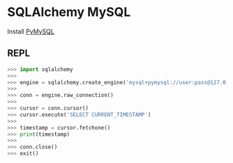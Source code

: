 # SQLAlchemy MySQL

Install [PyMySQL](/pymysql)

## REPL

```py
>>> import sqlalchemy
>>>
>>> engine = sqlalchemy.create_engine('mysql+pymysql://user:pass@127.0.0.1:3306/dev')
>>>
>>> conn = engine.raw_connection()
>>>
>>> cursor = conn.cursor()
>>> cursor.execute('SELECT CURRENT_TIMESTAMP')
>>>
>>> timestamp = cursor.fetchone()
>>> print(timestamp)
>>>
>>> conn.close()
>>> exit()
```
